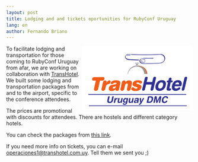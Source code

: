 ```yaml
---
layout: post
title: Lodging and and tickets oportunities for RubyConf Uruguay
lang: en
author: Fernando Briano
---
```

<img src="/media/img/transhotel.jpg" style="float:right;" alt="TransHotel"/>

To facilitate lodging and transportation for those coming to RubyConf Uruguay from afar, we are working on collaboration with [TransHotel](http://www.transhotel.com.uy/). We built some lodging and transportation packages from and to the airport, specific to the conference attendees.

The prices are promotional with discounts for attendees. There are hostels and different category hotels.

You can check the packages from [this link](http://app.transhotel.com.uy/Eventos/rubyconfeng.aspx).

If you need more info on tickets, you can e-mail [operaciones1@transhotel.com.uy](mailto:operaciones1@transhotel.com.uy). Tell them we sent you ;)

